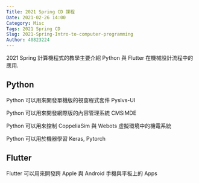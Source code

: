 ```yaml
---
Title: 2021 Spring CD 課程
Date: 2021-02-26 14:00
Category: Misc
Tags: 2021 Spring CD
Slug: 2021-Spring-Intro-to-computer-programming
Author: 40823224
---
```


2021 Spring  計算機程式的教學主要介紹 Python 與 Flutter 在機械設計流程中的應用.

<!-- PELICAN_END_SUMMARY -->

Python
----
Python 可以用來開發單機版的視窗程式套件 Pyslvs-UI

Python 可以用來開發網際版的內容管理系統 CMSiMDE

Python 可以用來控制 CoppeliaSim 與 Webots 虛擬環境中的機電系統

Python 可以用於機器學習 Keras, Pytorch


Flutter
----

Flutter 可以用來開發跨 Apple 與 Android 手機與平板上的 Apps


